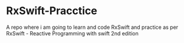 # RxSwift-Pracctice
A repo where i am going to learn and code RxSwift and practice as per RxSwift - Reactive Programming with swift 2nd edition 
